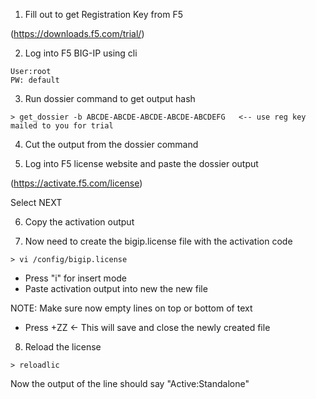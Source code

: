1. Fill out to get Registration Key from F5

(https://downloads.f5.com/trial/)

2. Log into F5 BIG-IP using cli
```
User:root
PW: default
```

3. Run dossier command to get output hash

`> get_dossier -b ABCDE-ABCDE-ABCDE-ABCDE-ABCDEFG   <-- use reg key mailed to you for trial`

4. Cut the output from the dossier command

5. Log into F5 license website and paste the dossier output

(https://activate.f5.com/license)

Select NEXT

6. Copy the activation output

7. Now need to create the bigip.license file with the activation code

`> vi /config/bigip.license`

- Press "i" for insert mode
- Paste activation output into new the new file

NOTE: Make sure now empty lines on top or bottom of text

- Press <SHIFT>+ZZ   <- This will save and close the newly created file

8. Reload the license

`> reloadlic`


Now the output of the line should say "Active:Standalone"
